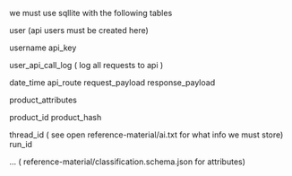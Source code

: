 
we must use sqllite with the following tables

user (api users must be created here)

  username
  api_key

user_api_call_log ( log all requests to api )

  date_time
  api_route
  request_payload
  response_payload


product_attributes

  product_id
  product_hash
  
  thread_id  ( see open reference-material/ai.txt for what info we must store)
  run_id

  <attributes>...  ( reference-material/classification.schema.json for attributes)


  
